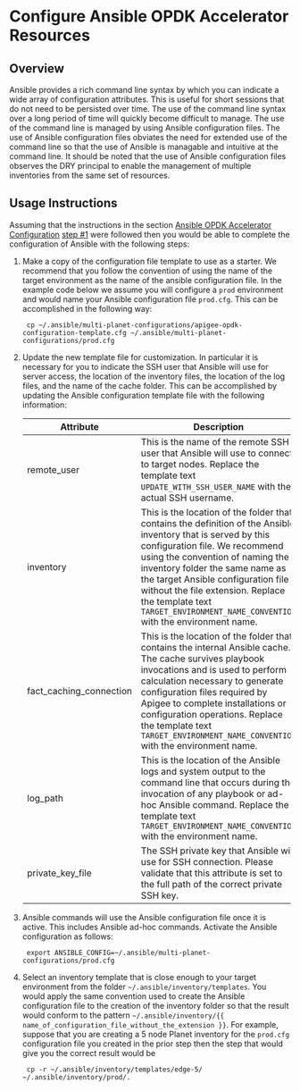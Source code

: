 # Configure Ansible OPDK Accelerator Resources

## Overview

Ansible provides a rich command line syntax by which you can indicate a wide array of configuration attributes. This is 
useful for short sessions that do not need to be persisted over time. The use of the command line syntax over a long 
period of time will quickly become difficult to manage. The use of the command line is managed by using Ansible 
configuration files. The use of Ansible configuration files obviates the need for extended use of the command line so 
that the use of Ansible is managable and intuitive at the command line. It should be noted that the use of Ansible 
configuration files observes the DRY principal to enable the management of multiple inventories from the same set of 
resources. 

## Usage Instructions
Assuming that the instructions in the section [Ansible OPDK Accelerator Configuration](README-ansible-configuration.md) 
[step #1](README-ansible-configuration.md) were followed then you would be able to complete the configuration of 
Ansible with the following steps: 

1. Make a copy of the configuration file template to use as a starter. We recommend that you follow the convention of 
using the name of the target environment as the name of the ansible configuration file. In the example code below we 
assume you will configure a `prod` environment and would name your Ansible configuration file `prod.cfg`. This can be 
accomplished in the following way: 


        cp ~/.ansible/multi-planet-configurations/apigee-opdk-configuration-template.cfg ~/.ansible/multi-planet-configurations/prod.cfg
         
1. Update the new template file for customization. In particular it is necessary for you to indicate the SSH user 
that Ansible will use for server access, the location of the inventory files, the location of the log files, and the 
name of the cache folder. This can be accomplished by updating the Ansible configuration template file with the following
information:

    | Attribute | Description |
    | --- | --- |
    | remote_user | This is the name of the remote SSH user that Ansible will use to connect to target nodes. Replace the template text `UPDATE_WITH_SSH_USER_NAME` with the actual SSH username. |
    | inventory | This is the location of the folder that contains the definition of the Ansible inventory that is served by this configuration file. We recommend using the convention of naming the inventory folder the same name as the target Ansible configuration file without the file extension. Replace the template text `TARGET_ENVIRONMENT_NAME_CONVENTION` with the environment name. |
    | fact_caching_connection | This is the location of the folder that contains the internal Ansible cache. The cache survives playbook invocations and is used to perform calculation necessary to generate configuration files required by Apigee to complete installations or configuration operations. Replace the template text `TARGET_ENVIRONMENT_NAME_CONVENTION` with the environment name. |
    | log_path | This is the location of the Ansible logs and system output to the command line that occurs during the invocation of any playbook or ad-hoc Ansible command. Replace the template text `TARGET_ENVIRONMENT_NAME_CONVENTION` with the environment name. |
    | private_key_file | The SSH private key that Ansible will use for SSH connection. Please validate that this attribute is set to the full path of the correct private SSH key. |

1. Ansible commands will use the Ansible configuration file once it is active. This includes Ansible ad-hoc commands. 
Activate the Ansible configuration as follows: 


        export ANSIBLE_CONFIG=~/.ansible/multi-planet-configurations/prod.cfg
    
1. Select an inventory template that is close enough to your target environment from the folder `~/.ansible/inventory/templates`. 
You would apply the same convention used to create the Ansible configuration file to the creation of the inventory folder 
so that the result would conform to the pattern `~/.ansible/inventory/{{ name_of_configuration_file_without_the_extension }}`. 
For example, suppose that you are creating a 5 node Planet inventory for the `prod.cfg` configuration file you created in 
the prior step then the step that would give you the correct result would be 


        cp -r ~/.ansible/inventory/templates/edge-5/ ~/.ansible/inventory/prod/.

